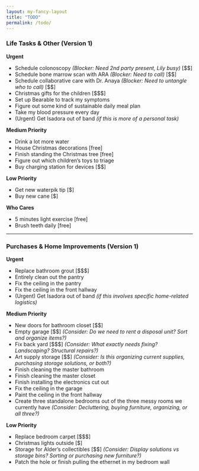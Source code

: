 ```yaml
---
layout: my-fancy-layout
title: "TODO"
permalink: /todo/
---
```


### **Life Tasks & Other (Version 1)**

**Urgent**  
- Schedule colonoscopy *(Blocker: Need 2nd party present, Lily busy)* [$$]  
- Schedule bone marrow scan with ARA *(Blocker: Need to call)* [$$]  
- Schedule collaborative care with Dr. Anaya *(Blocker: Need to untangle who to call)* [$$]  
- Christmas gifts for the children [$$$]  
- Set up Bearable to track my symptoms  
- Figure out some kind of sustainable daily meal plan  
- Take my blood pressure every day  
- (Urgent) Get Isadora out of band *(if this is more of a personal task)*  

**Medium Priority**  
- Drink a lot more water  
- House Christmas decorations [free]  
- Finish standing the Christmas tree [free]  
- Figure out which children’s toys to triage  
- Buy charging station for devices [$$]  

**Low Priority**  
- Get new waterpik tip [$]  
- Buy new cane [$]  

**Who Cares**  
- 5 minutes light exercise [free]  
- Brush teeth daily [free]  

---

### **Purchases & Home Improvements (Version 1)**

**Urgent**  
- Replace bathroom grout [$$$]  
- Entirely clean out the pantry  
- Fix the ceiling in the pantry  
- Fix the ceiling in the front hallway  
- (Urgent) Get Isadora out of band *(if this involves specific home-related logistics)*  

**Medium Priority**  
- New doors for bathroom closet [$$]  
- Empty garage [$$] *(Consider: Do we need to rent a disposal unit? Sort and organize items?)*  
- Fix back yard [$$$] *(Consider: What exactly needs fixing? Landscaping? Structural repairs?)*  
- Art supply storage [$$] *(Consider: Is this organizing current supplies, purchasing storage solutions, or both?)*  
- Finish cleaning the master bathroom  
- Finish cleaning the master closet  
- Finish installing the electronics cut out  
- Fix the ceiling in the garage  
- Paint the ceiling in the front hallway  
- Create three standalone bedrooms out of the three messy rooms we currently have *(Consider: Decluttering, buying furniture, organizing, or all three?)*  

**Low Priority**  
- Replace bedroom carpet [$$$]  
- Christmas lights outside [$]  
- Storage for Alder’s collectibles [$$] *(Consider: Display solutions vs storage bins? Sorting or purchasing new furniture?)*  
- Patch the hole or finish pulling the ethernet in my bedroom wall  
